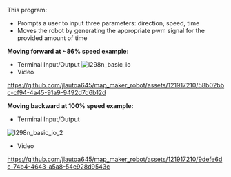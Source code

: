 This program: 
- Prompts a user to input three parameters: direction, speed, time
- Moves the robot by generating the appropriate pwm signal for the provided amount of time

**Moving forward at ~86% speed example:**
- Terminal Input/Output 
![l298n_basic_io](https://github.com/jlautoa645/map_maker_robot/assets/121917210/8f55a0e1-242c-496a-ab93-25e21a434c2f)
- Video
  
https://github.com/jlautoa645/map_maker_robot/assets/121917210/58b02bbc-cf94-4a45-91a9-9492d7d6b12d





**Moving backward at 100% speed example:**
- Terminal Input/Output

![l298n_basic_io_2](https://github.com/jlautoa645/map_maker_robot/assets/121917210/97998114-3c26-4162-ab15-d858410fbb3e)
- Video
  
https://github.com/jlautoa645/map_maker_robot/assets/121917210/9defe6dc-74b4-4643-a5a8-54e928d9543c



